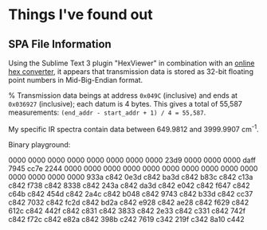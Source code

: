 # Things I've found out
## SPA File Information

Using the Sublime Text 3 plugin "HexViewer" in combination with an [online hex converter](http://www.scadacore.com/field-applications/programming-calculators/online-hex-converter/), it appears that transmission data is stored as 32-bit floating point numbers in Mid-Big-Endian format. 

% Transmission data beings at address `0x049C` (inclusive) and ends at `0x036927` (inclusive); each datum is 4 bytes.
This gives a total of 55,587 measurements: `(end_addr - start_addr + 1) / 4 = 55,587`.

My specific IR spectra contain data between 649.9812 and 3999.9907 cm<sup>-1</sup>.

Binary playground:

0000 0000 0000 0000 0000 0000 0000 0000
23d9 0000 0000 0000 daff 7945 cc7e 2244
0000 0000 0000 0000 0000 0000 0000 0000
0000 0000 0000 0000 0000 0000 933a c842
0e3d c842 ba3d c842 b83c c842 c13a c842
f738 c842 8338 c842 243a c842 da3d c842
e042 c842 f647 c842 c64b c842 454d c842
2a4c c842 b048 c842 9743 c842 b33d c842
cc37 c842 7032 c842 fc2d c842 bd2a c842
e928 c842 ae28 c842 f629 c842 612c c842
442f c842 c831 c842 3833 c842 2e33 c842
c331 c842 742f c842 f72c c842 e82a c842
398b c242 7619 c342 219f c342 8a10 c442